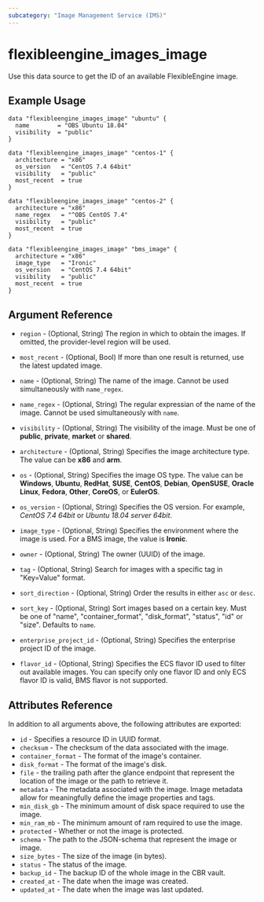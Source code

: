 ```yaml
---
subcategory: "Image Management Service (IMS)"
---
```


# flexibleengine_images_image

Use this data source to get the ID of an available FlexibleEngine image.

## Example Usage

```hcl
data "flexibleengine_images_image" "ubuntu" {
  name        = "OBS Ubuntu 18.04"
  visibility  = "public"
}

data "flexibleengine_images_image" "centos-1" {
  architecture = "x86"
  os_version   = "CentOS 7.4 64bit"
  visibility   = "public"
  most_recent  = true
}

data "flexibleengine_images_image" "centos-2" {
  architecture = "x86"
  name_regex   = "^OBS CentOS 7.4"
  visibility   = "public"
  most_recent  = true
}

data "flexibleengine_images_image" "bms_image" {
  architecture = "x86"
  image_type   = "Ironic"
  os_version   = "CentOS 7.4 64bit"
  visibility   = "public"
  most_recent  = true
}
```

## Argument Reference

* `region` - (Optional, String) The region in which to obtain the images. If omitted, the provider-level region will be
  used.

* `most_recent` - (Optional, Bool) If more than one result is returned, use the latest updated image.

* `name` - (Optional, String) The name of the image. Cannot be used simultaneously with `name_regex`.

* `name_regex` - (Optional, String) The regular expressian of the name of the image.
  Cannot be used simultaneously with `name`.

* `visibility` - (Optional, String) The visibility of the image. Must be one of
  **public**, **private**, **market** or **shared**.

* `architecture` - (Optional, String) Specifies the image architecture type. The value can be **x86** and **arm**.

* `os` - (Optional, String) Specifies the image OS type. The value can be **Windows**, **Ubuntu**,
  **RedHat**, **SUSE**, **CentOS**, **Debian**, **OpenSUSE**, **Oracle Linux**, **Fedora**, **Other**,
  **CoreOS**, or **EulerOS**.

* `os_version` - (Optional, String) Specifies the OS version. For example, *CentOS 7.4 64bit* or *Ubuntu 18.04 server 64bit*.

* `image_type` - (Optional, String) Specifies the environment where the image is used. For a BMS image, the value is **Ironic**.

* `owner` - (Optional, String) The owner (UUID) of the image.

* `tag` - (Optional, String) Search for images with a specific tag in "Key=Value" format.

* `sort_direction` - (Optional, String) Order the results in either `asc` or `desc`.

* `sort_key` - (Optional, String) Sort images based on a certain key. Must be one of
  "name", "container_format", "disk_format", "status", "id" or "size". Defaults to `name`.

* `enterprise_project_id` - (Optional, String) Specifies the enterprise project ID of the image.

* `flavor_id` - (Optional, String) Specifies the ECS flavor ID used to filter out available images.
  You can specify only one flavor ID and only ECS flavor ID is valid, BMS flavor is not supported.

## Attributes Reference

In addition to all arguments above, the following attributes are exported:

* `id` - Specifies a resource ID in UUID format.
* `checksum` - The checksum of the data associated with the image.
* `container_format` - The format of the image's container.
* `disk_format` - The format of the image's disk.
* `file` - the trailing path after the glance endpoint that represent the location of the image or the path to retrieve
  it.
* `metadata` - The metadata associated with the image. Image metadata allow for meaningfully define the image properties
  and tags.
* `min_disk_gb` - The minimum amount of disk space required to use the image.
* `min_ram_mb` - The minimum amount of ram required to use the image.
* `protected` - Whether or not the image is protected.
* `schema` - The path to the JSON-schema that represent the image or image.
* `size_bytes` - The size of the image (in bytes).
* `status` - The status of the image.
* `backup_id` - The backup ID of the whole image in the CBR vault.
* `created_at` - The date when the image was created.
* `updated_at` - The date when the image was last updated.
